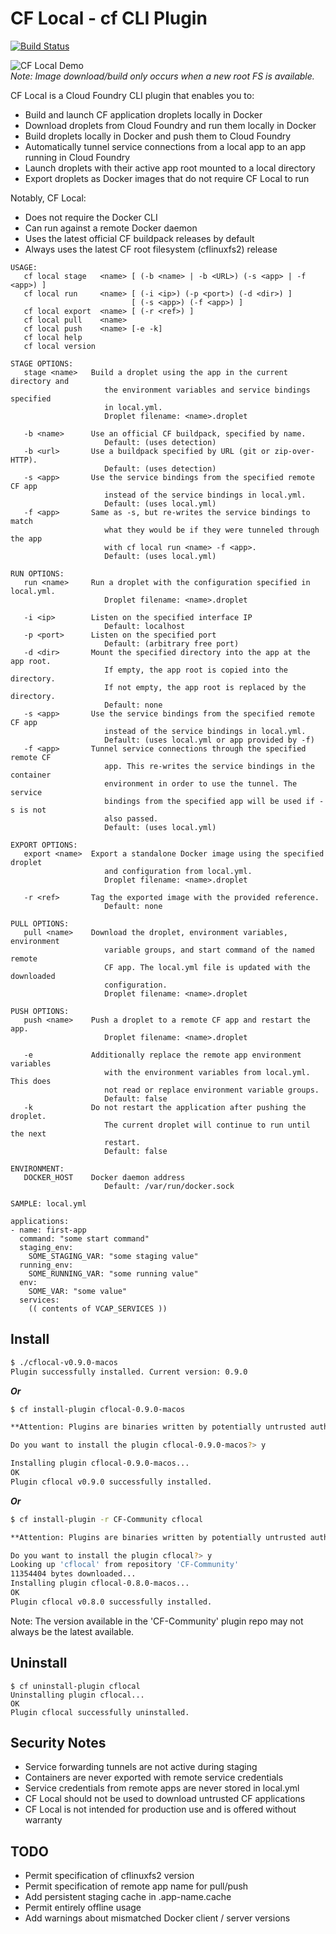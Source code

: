 # CF Local - cf CLI Plugin

[![Build Status](https://travis-ci.org/sclevine/cflocal.svg?branch=master)](https://travis-ci.org/sclevine/cflocal)

![CF Local Demo](https://raw.githubusercontent.com/sclevine/cflocal/master/assets/cflocal-demo.gif) \
*Note: Image download/build only occurs when a new root FS is available.*

CF Local is a Cloud Foundry CLI plugin that enables you to:

* Build and launch CF application droplets locally in Docker
* Download droplets from Cloud Foundry and run them locally in Docker
* Build droplets locally in Docker and push them to Cloud Foundry
* Automatically tunnel service connections from a local app to an app running in Cloud Foundry
* Launch droplets with their active app root mounted to a local directory
* Export droplets as Docker images that do not require CF Local to run

Notably, CF Local:

* Does not require the Docker CLI
* Can run against a remote Docker daemon
* Uses the latest official CF buildpack releases by default
* Always uses the latest CF root filesystem (cflinuxfs2) release

```
USAGE:
   cf local stage   <name> [ (-b <name> | -b <URL>) (-s <app> | -f <app>) ]
   cf local run     <name> [ (-i <ip>) (-p <port>) (-d <dir>) ]
                           [ (-s <app>) (-f <app>) ]
   cf local export  <name> [ (-r <ref>) ]
   cf local pull    <name>
   cf local push    <name> [-e -k]
   cf local help
   cf local version

STAGE OPTIONS:
   stage <name>   Build a droplet using the app in the current directory and
                     the environment variables and service bindings specified
                     in local.yml.
                     Droplet filename: <name>.droplet

   -b <name>      Use an official CF buildpack, specified by name.
                     Default: (uses detection)
   -b <url>       Use a buildpack specified by URL (git or zip-over-HTTP).
                     Default: (uses detection)
   -s <app>       Use the service bindings from the specified remote CF app
                     instead of the service bindings in local.yml.
                     Default: (uses local.yml)
   -f <app>       Same as -s, but re-writes the service bindings to match
                     what they would be if they were tunneled through the app
                     with cf local run <name> -f <app>.
                     Default: (uses local.yml)

RUN OPTIONS:
   run <name>     Run a droplet with the configuration specified in local.yml.
                     Droplet filename: <name>.droplet

   -i <ip>        Listen on the specified interface IP
                     Default: localhost
   -p <port>      Listen on the specified port
                     Default: (arbitrary free port)
   -d <dir>       Mount the specified directory into the app at the app root.
                     If empty, the app root is copied into the directory.
                     If not empty, the app root is replaced by the directory.
                     Default: none
   -s <app>       Use the service bindings from the specified remote CF app
                     instead of the service bindings in local.yml.
                     Default: (uses local.yml or app provided by -f)
   -f <app>       Tunnel service connections through the specified remote CF
                     app. This re-writes the service bindings in the container
                     environment in order to use the tunnel. The service
                     bindings from the specified app will be used if -s is not
                     also passed.
                     Default: (uses local.yml)

EXPORT OPTIONS:
   export <name>  Export a standalone Docker image using the specified droplet
                     and configuration from local.yml.
                     Droplet filename: <name>.droplet

   -r <ref>       Tag the exported image with the provided reference.
                     Default: none

PULL OPTIONS:
   pull <name>    Download the droplet, environment variables, environment
                     variable groups, and start command of the named remote
                     CF app. The local.yml file is updated with the downloaded
                     configuration.
                     Droplet filename: <name>.droplet

PUSH OPTIONS:
   push <name>    Push a droplet to a remote CF app and restart the app.
                     Droplet filename: <name>.droplet

   -e             Additionally replace the remote app environment variables
                     with the environment variables from local.yml. This does
                     not read or replace environment variable groups.
                     Default: false
   -k             Do not restart the application after pushing the droplet.
                     The current droplet will continue to run until the next
                     restart.
                     Default: false

ENVIRONMENT:
   DOCKER_HOST    Docker daemon address
                     Default: /var/run/docker.sock

SAMPLE: local.yml

applications:
- name: first-app
  command: "some start command"
  staging_env:
    SOME_STAGING_VAR: "some staging value"
  running_env:
    SOME_RUNNING_VAR: "some running value"
  env:
    SOME_VAR: "some value"
  services:
    (( contents of VCAP_SERVICES ))
```

## Install

```bash
$ ./cflocal-v0.9.0-macos
Plugin successfully installed. Current version: 0.9.0
```
***Or***
```bash
$ cf install-plugin cflocal-0.9.0-macos

**Attention: Plugins are binaries written by potentially untrusted authors. Install and use plugins at your own risk.**

Do you want to install the plugin cflocal-0.9.0-macos?> y

Installing plugin cflocal-0.9.0-macos...
OK
Plugin cflocal v0.9.0 successfully installed.
```
***Or***
```bash
$ cf install-plugin -r CF-Community cflocal

**Attention: Plugins are binaries written by potentially untrusted authors. Install and use plugins at your own risk.**

Do you want to install the plugin cflocal?> y
Looking up 'cflocal' from repository 'CF-Community'
11354404 bytes downloaded...
Installing plugin cflocal-0.8.0-macos...
OK
Plugin cflocal v0.8.0 successfully installed.
```
Note: The version available in the 'CF-Community' plugin repo may not always be the latest available.

## Uninstall

```
$ cf uninstall-plugin cflocal
Uninstalling plugin cflocal...
OK
Plugin cflocal successfully uninstalled.
```

## Security Notes

* Service forwarding tunnels are not active during staging
* Containers are never exported with remote service credentials
* Service credentials from remote apps are never stored in local.yml
* CF Local should not be used to download untrusted CF applications
* CF Local is not intended for production use and is offered without warranty

## TODO

* Permit specification of cflinuxfs2 version
* Permit specification of remote app name for pull/push
* Add persistent staging cache in .app-name.cache
* Permit entirely offline usage
* Add warnings about mismatched Docker client / server versions